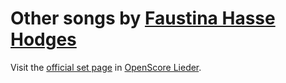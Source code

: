 
# Other songs by [Faustina Hasse Hodges](..)

Visit the [official set page] in [OpenScore Lieder].

[official set page]: https://musescore.com/openscore-lieder-corpus/sets/5107152
[OpenScore Lieder]: https://musescore.com/openscore-lieder-corpus
